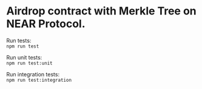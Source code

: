 # Airdrop contract with Merkle Tree on NEAR Protocol.   
   
Run tests:   
```npm run test```   
   
Run unit tests:   
```npm run test:unit```   
   
Run integration tests:   
```npm run test:integration```   
